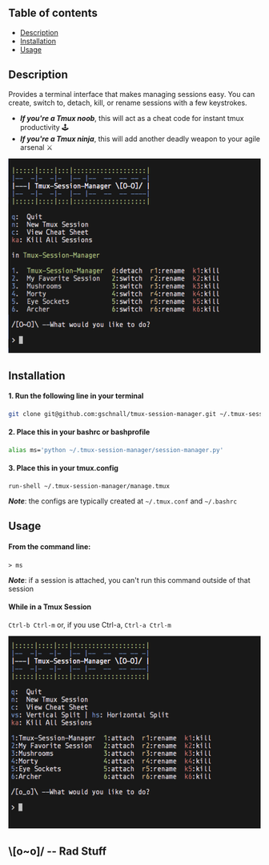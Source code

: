 ## Table of contents
- [Description](#description)
- [Installation](#installation)
- [Usage](#usage)

## Description
Provides a terminal interface that makes managing sessions easy. You can create, switch to, detach, kill, or rename sessions with a few keystrokes. 

- ***If you're a Tmux noob***, this will act as a cheat code for instant tmux productivity 🕹️  
- ***If you're a Tmux ninja***, this will add another deadly weapon to your agile arsenal  ⚔️  

![Alt text](./screen_shots/screen_shot_1.png?raw=true "Screen Shot 1")

## Installation
#### 1. Run the following line in your terminal
```bash 
git clone git@github.com:gschnall/tmux-session-manager.git ~/.tmux-session-manager
```
#### 2. Place this in your bashrc or bashprofile
```bash
alias ms='python ~/.tmux-session-manager/session-manager.py'
```
#### 3. Place this in your tmux.config 
```
run-shell ~/.tmux-session-manager/manage.tmux
```
***Note***: the configs are typically created at `~/.tmux.conf` and `~/.bashrc`

## Usage
#### From the command line:
`> ms`

***Note***: if a session is attached, you can't run this command outside of that session 

#### While in a Tmux Session
`Ctrl-b Ctrl-m`
or, if you use Ctrl-a,
`Ctrl-a Ctrl-m`

![Alt text](./screen_shots/screen_shot_2.png?raw=true "Screen Shot 2")

## \\[o~o]/ -- Rad Stuff
